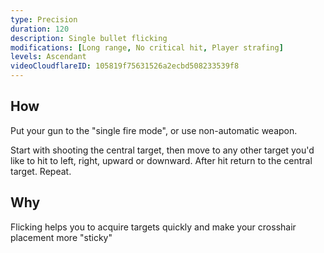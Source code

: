 ```yaml
---
type: Precision
duration: 120
description: Single bullet flicking
modifications: [Long range, No critical hit, Player strafing]
levels: Ascendant
videoCloudflareID: 105819f75631526a2ecbd508233539f8
---
```


## How

Put your gun to the "single fire mode", or use non-automatic weapon.

Start with shooting the central target, then move to any other target you'd like to hit to left, right, upward or downward. After hit return to the central target. Repeat.

## Why

Flicking helps you to acquire targets quickly and make your crosshair placement more "sticky"
